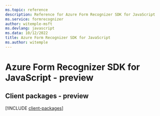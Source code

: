 ```yaml
---
ms.topic: reference
description: Reference for Azure Form Recognizer SDK for JavaScript
ms.service: formrecognizer
author: witemple-msft
ms.devlang: javascript
ms.data: 10/12/2022
title: Azure Form Recognizer SDK for JavaScript
ms.author: witemple
---
```

# Azure Form Recognizer SDK for JavaScript - preview

## Client packages - preview
[!INCLUDE [client-packages](form-recognizer-client-index.md)]